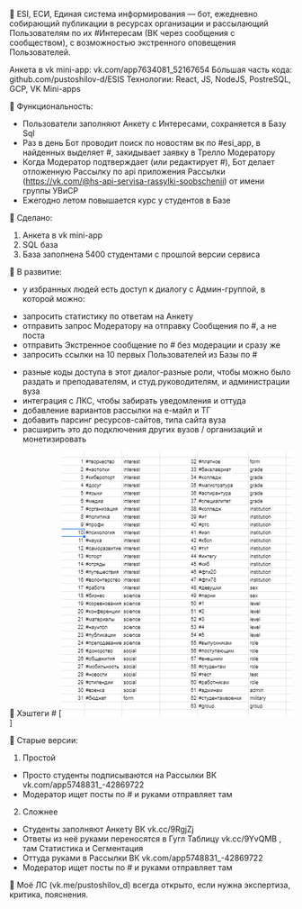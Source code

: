 🍰 ESI, ЕСИ, Единая система информирования — бот, ежедневно собирающий публикации в ресурсах организации и рассылающий Пользователям по их #Интересам (ВК через сообщения с сообществом), с возможностью экстренного оповещения Пользователей.

Анкета в vk mini-app: vk.com/app7634081_52167654
Бóльшая часть кода: github.com/pustoshilov-d/ESIS
Технологии: React, JS, NodeJS, PostreSQL, GCP, VK Mini-apps

🍰 Функциональность:
- Пользователи заполняют Анкету с Интересами, сохраняется в Базу Sql
- Раз в день Бот проводит поиск по новостям вк по #esi_app, в найденных выделяет #, закидывает заявку в Трелло Модератору
- Когда Модератор подтверждает (или редактирует #), Бот делает отложенную Рассылку по api приложения Рассылки (https://vk.com/@hs-api-servisa-rassylki-soobschenii) от имени группы УВиСР
- Ежегодно летом повышается курс у студентов в Базе

🍰 Сделано:
1. Анкета в vk mini-app
2. SQL база
3. База заполнена 5400 студентами с прошлой версии сервиса

🍰 В развитие:
- у избранных людей есть доступ к диалогу с Админ-группой, в которой можно:
* запросить статистику по ответам на Анкету
* отправить запрос Модератору на отправку Сообщения по #, а не поста
* отправить Экстренное сообщение по # без модерации и сразу же
* запросить ссылки на 10 первых Пользователей из Базы по #
- разные коды доступа в этот диалог-разные роли, чтобы можно было раздать и преподавателям, и студ.руководителям, и администрации вуза
- интеграция с ЛКС, чтобы забирать уведомления и оттуда
- добавление вариантов рассылки на е-майл и ТГ
- добавить парсинг ресурсов-сайтов, типа сайта вуза
- расширить это до подключения других вузов / организаций и монетизировать

🍰 Хэштеги #
[<img src="https://github.com/pustoshilov-d/ESIS/blob/master/additional/Screenshot%202021-02-04%20194106.png">]


🍰 Старые версии:
1. Простой
- Просто студенты подписываются на Рассылки ВК vk.com/app5748831_-42869722
- Модератор ищет посты по # и руками отправляет там

2. Сложнее
- Студенты заполняют Анкету ВК vk.cc/9RgjZj
- Ответы из неё руками переносятся в Гугл Таблицу vk.cc/9YvQMB , там Статистика и Сегментация
- Оттуда руками в Рассылки ВК vk.com/app5748831_-42869722
- Модератор ищет посты по # и руками отправляет там

🍰 Моё ЛС (vk.me/pustoshilov_d) всегда открыто, если нужна экспертиза, критика, пояснения.


